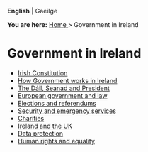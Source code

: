 **English** |  Gaeilge 

**You are here:** [ Home ](/en/) > Government in Ireland

#  Government in Ireland

  * [ Irish Constitution ](/en/government-in-ireland/irish-constitution-1/)
  * [ How Government works in Ireland ](/en/government-in-ireland/how-government-works/)
  * [ The Dáil, Seanad and President ](/en/government-in-ireland/houses-of-the-oireachtas/)
  * [ European government and law ](/en/government-in-ireland/european-government/)
  * [ Elections and referendums ](/en/government-in-ireland/elections-and-referenda/)
  * [ Security and emergency services ](/en/government-in-ireland/security-and-emergency-services/)
  * [ Charities ](/en/government-in-ireland/charities/)
  * [ Ireland and the UK ](/en/government-in-ireland/ireland-and-the-uk/)
  * [ Data protection ](/en/government-in-ireland/data-protection/)
  * [ Human rights and equality ](/en/government-in-ireland/human-rights/)
